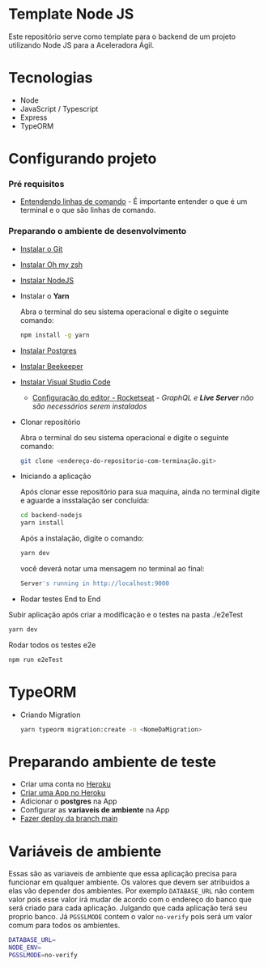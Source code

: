 Template Node JS
====

Este repositório serve como template para o backend de um projeto utilizando Node JS para a Aceleradora Ágil. 

Tecnologias
====
 
- Node
- JavaScript / Typescript
- Express
- TypeORM

Configurando projeto
====

### Pré requisitos

  - [Entendendo linhas de comando](https://tutorial.djangogirls.org/pt/intro_to_command_line/) - É importante entender o que é um terminal e o que são linhas de comando.

### Preparando o ambiente de desenvolvimento


- [Instalar o Git](https://git-scm.com/downloads)
- [Instalar Oh my zsh](https://ohmyz.sh/)
- [Instalar NodeJS](https://nodejs.org/en/)
- Instalar o **Yarn**

    Abra o terminal do seu sistema operacional e digite o seguinte comando:

    ```bash
    npm install -g yarn
    ```

- [Instalar Postgres](https://www.postgresql.org/download/)
- [Instalar Beekeeper](https://www.beekeeperstudio.io/get)
- [Instalar Visual Studio Code](https://code.visualstudio.com/)
    - [Configuração do editor - Rocketseat](https://www.youtube.com/watch?v=c7P03kkrEG8) - *GraphQL e **Live Server** não são necessários serem instalados*
- Clonar repositório

    Abra o terminal do seu sistema operacional e digite o seguinte comando:

    ```bash
    git clone <endereço-do-repositorio-com-terminação.git>
    ```

- Iniciando a aplicação

    Após clonar esse repositório para sua maquina, ainda no terminal digite e aguarde a insstalação ser concluída:

    ```bash
    cd backend-nodejs
    yarn install
    ```

    Após a instalação, digite o comando:

    ```bash
    yarn dev
    ```

    você deverá notar uma mensagem no terminal ao final:

    ```bash
    Server's running in http://localhost:9000
    ```

- Rodar testes End to End

  
Subir aplicação após criar a modificação e o testes na pasta ./e2eTest
  ```bash
  yarn dev
  ```

Rodar todos os testes e2e
```bash
npm run e2eTest
```

TypeORM
====

- Criando Migration

    ```bash
    yarn typeorm migration:create -n <NomeDaMigration>
    ```

# Preparando ambiente de teste

- Criar uma conta no [Heroku](https://signup.heroku.com/)
- [Criar uma App no Heroku](https://www.youtube.com/watch?v=RNQ5XsGADdg)
- Adicionar o **postgres** na App
- Configurar as **variaveis de ambiente** na App
- [Fazer deploy da branch main](https://www.youtube.com/watch?v=DMPJNe8PqnU)

# Variáveis de ambiente
Essas são as variaveis de ambiente que essa aplicação precisa para funcionar em qualquer ambiente. 
Os valores que devem ser atribuidos a elas vão depender dos ambientes. Por exemplo `DATABASE_URL` não contem valor pois esse valor irá mudar de acordo com o endereço do banco que será criado para cada aplicação. Julgando que cada aplicação terá seu proprio banco. Já `PGSSLMODE` contem o valor `no-verify` pois será um valor comum para todos os ambientes.
 ```bash
DATABASE_URL=
NODE_ENV=
PGSSLMODE=no-verify
```
